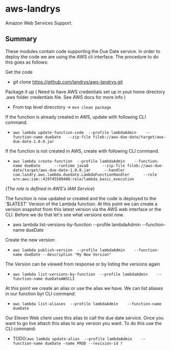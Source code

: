 # aws-landrys
Amazon Web Services Support.

## Summary
These modules contain code supporting the Due Date service. In order to deploy the code we are using the AWS cli interface. 
The procedure to do this goes as follows:

Get the code
  * git clone https://github.com/landrys/aws-landrys.git

Package it up ( Need to have AWS credentials set up in yout home directory .aws folder credentials file. See AWS docs for more info )
  * From top level direcctory -> `mvn clean package`

If the function is already created in AWS, update with following CLI command.
  * `aws lambda update-function-code  --profile lambdaAdmin    --function-name dueDate   --zip-file fileb://aws-due-date/target/aws-due-date-1.0.0.jar`

If the function is not created in AWS, create with following CLI command.
  * `aws lambda create-function  --profile lambdaAdmin    --function-name dueDate      --runtime java8      --zip-file fileb://aws-due-date/target/aws-due-date-1.0.0.jar      --handler com.landry.aws.lambda.duedate.LambdaFunctionHandler      --role arn:aws:iam::419745589400:role/lambda_basic_execution`

(*The role is defined in AWS's IAM Service*)

The function is now updated or created and the code is deployed to the '$LATEST' Version of the Lambda function. At this point we can create a version snapshot from this latest version via the AWS web interface or the CLI. Before we do that let's see what versions exist now.

* aws lambda list-versions-by-function  --profile lambdaAdmin    --function-name dueDate

Create the new version:
* `aws lambda publish-version  --profile lambdaAdmin    --function-name dueDate --description "My New Version"`

The Version can be viewed from response or by  listing the versions again
* `aws lambda list-versions-by-function  --profile lambdaAdmin    --function-name dueDateAWSCLI`

At this point we create an alias or use the alias we have. We can list aliases in our function byt CLI command:
* `aws lambda list-aliases  --profile lambdaAdmin    --function-name dueDate`

Our Eleven Web client uses this alias to call the due date service. Once you want to go live attach this alias to any version you want. To do this use the CLI command:
* TODO:`aws lambda update-alias  --profile lambdaAdmin    --function-name dueDate -name PROD --revision-id ?`
